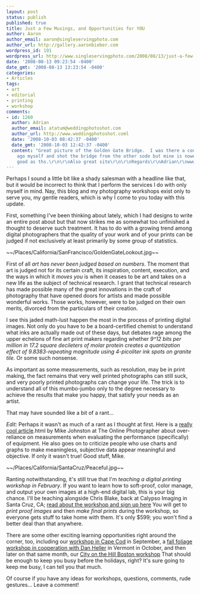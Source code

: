 ```yaml
---
layout: post
status: publish
published: true
title: Just a Few Musings, and Opportunities for YOU
author: Aaron
author_email: aaron@singleservingphoto.com
author_url: http://gallery.aaronbieber.com
wordpress_id: 191
wordpress_url: http://www.singleservingphoto.com/2008/08/13/just-a-few-musings-and-opportunities-for-you/
date: '2008-08-13 09:23:54 -0400'
date_gmt: '2008-08-13 13:23:54 -0400'
categories:
- Articles
tags:
- art
- editorial
- printing
- workshop
comments:
- id: 1260
  author: Adrian
  author_email: atatum@weddingphotoshot.com
  author_url: http://www.weddingphotoshot.coml
  date: '2008-10-03 08:42:37 -0400'
  date_gmt: '2008-10-03 12:42:37 -0400'
  content: "Great picture of the Golden Gate Bridge.  I was there a couple of years
    ago myself and shot the bridge from the other sode but mine is nowehere near as
    good as ths.\r\n\r\nAlso great site\r\n\r\nRegards\r\nAdrian\r\nwww.weddingphotoshot.com"
---
```

Perhaps I sound a little bit like a shady salesman with a headline like
that, but it would be incorrect to think that I perform the services I
do with only myself in mind. Nay, this blog and my photography workshops
exist only to serve you, my gentle readers, which is why I come to you
today with this update.

First, something I've been thinking about lately, which I had designs to
write an entire post about but that now strikes me as somewhat too
unfinished a thought to deserve such treatment. It has to do with a
growing trend among digital photographers that the quality of your work
and of your prints can be judged if not exclusively at least primarily
by some group of statistics.

\~\~/Places/California/SanFrancisco/GoldenGateLookout.jpg\~\~

First of all *art has never been judged based on numbers*. The moment
that art is judged not for its certain craft, its inspiration, content,
execution, and the ways in which it _moves you_ is when it ceases to
be art and takes on a new life as the subject of technical research. I
grant that technical research has made possible many of the great
innovations in the craft of photography that have opened doors for
artists and made possible wonderful works. Those works, however, were to
be judged on their own merits, divorced from the particulars of their
creation.

I see this jaded math-lust happen the most in the process of printing
digital images. Not only do you have to be a board-certified chemist to
understand what inks are actually made out of these days, but debates
rage among the upper echelons of fine art print makers regarding whether
_9\^12 bits per million in 17.2 square decileters of molar protein
creates a quantization effect of 9.8383-repeating magnitude using
4-picoliter ink spots on granite tile_. Or some such nonsense.

As important as some measurements, such as resolution, may be in print
making, the fact remains that very well printed photographs can still
suck, and very poorly printed photographs can change your life. The
trick is to understand all of this mumbo-jumbo only to the degree
necessary to achieve the results that make you happy, that satisfy your
needs as an artist.

That may have sounded like a bit of a rant...

*Edit:* Perhaps it wasn't as much of a rant as I thought at first.
Here is a [really cool
article](http://theonlinephotographer.typepad.com/the_online_photographer/2008/08/charts-and-grap).html
by Mike Johnston at The Online Photographer about over-reliance on
measurements when evaluating the performance (specifically) of
equipment. He also goes on to criticize people who use charts and graphs
to make meaningless, subjective data appear meaningful and objective. If
only it wasn't true! Good stuff, Mike.

\~\~/Places/California/SantaCruz/Peaceful.jpg\~\~

Ranting notwithstanding, it's still true that I'm *teaching a digital
printing workshop in February*. If you want to learn how to soft-proof,
color manage, and output your own images at a high-end digital lab, this
is your big chance. I'll be teaching alongside Chris Blake, back at
Calypso Imaging in Santa Cruz, CA; [read about the workshop and sign up
here](http://artphotoworkshops.com/workshop/2009/February/PrintingWorkflow.)
You will get to *print proof images* and then *make final prints*
during the workshop, so everyone gets stuff to take home with them. It's
only \$599; you won't find a better deal than that anywhere.

There are some other exciting learning opportunities right around the
corner, too, including our [workshop in Cape
Cod](http://artphotoworkshops.com/workshop/2008/September/CapeCod) in
September, a [fall foliage workshop in cooperation with Dan
Heller](http://artphotoworkshops.com/workshop/2008/October/FallColorsInVermont)
in Vermont in October, and then later on that same month, our [City on
the Hill Boston
workshop](http://artphotoworkshops.com/workshop/2008/October/Boston.)
That should be enough to keep you busy before the holidays, right? It's
sure going to keep me busy, I can tell you that much.

Of course if you have any ideas for workshops, questions, comments, rude
gestures... Leave a comment!
